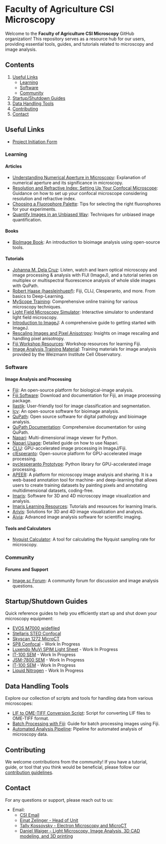 # Faculty of Agriculture CSI Microscopy

Welcome to the **Faculty of Agriculture CSI Microscopy** GitHub organization! This repository serves as a resource hub for our users, providing essential tools, guides, and tutorials related to microscopy and image analysis.

## Contents

1. [Useful Links](#useful-links)
    - [Learning](#learning)
    - [Software](#software)
    - [Community](#community)
2. [Startup/Shutdown Guides](#startupshutdown-guides)
3. [Data Handling Tools](#data-handling-tools)
4. [Contributing](#contributing)
5. [Contact](#contact)

## Useful Links
- [Project Initiation Form](https://forms.gle/igPJLiemJrT7ZCL56)
### Learning

#### Articles
- [Understanding Numerical Aperture in Microscopy](https://bitesizebio.com/13450/that-other-number-the-meaning-of-numerical-aperture-in-microscopy/): Explanation of numerical aperture and its significance in microscopy.
- [Resolution and Refractive Index: Setting Up Your Confocal Microscope](https://bitesizebio.com/22851/resolution-and-refractive-index-set-up-your-confocal-wisely/): Guidance on how to set up your confocal microscope considering resolution and refractive index.
- [Choosing a Fluorophore Palette](https://bitesizebio.com/30265/choosing-fluorophore-palette/): Tips for selecting the right fluorophores for your experiments.
- [Quantify Images in an Unbiased Way](https://bitesizebio.com/30308/quantify-images-unbiased-way/): Techniques for unbiased image quantification.

#### Books
- [BioImage Book](https://bioimagebook.github.io/README.html): An introduction to bioimage analysis using open-source tools.

#### Tutorials
- [Johanna M. Dela Cruz](https://www.youtube.com/@johanna.m.dela-cruz/playlists): Listen, watch and learn optical microscopy and image processing & analysis with FIJI (ImageJ), and a tutorial series on multiplex or multispectral fluorescence analysis of whole slide images with QuPath.
- [Robert Haase (haesleinhuepf)](https://www.youtube.com/@haesleinhuepf/playlists): Fiji, CLIJ, Clesperanto, and more. From basics to Deep-Learning.
- [MyScope Training](https://myscope.training/): Comprehensive online training for various microscopy techniques.
- [Light Field Microscopy Simulator](https://myscope.training/LFM_simulator.html): Interactive simulator to understand light field microscopy.
- [Introduction to ImageJ](https://petebankhead.gitbooks.io/imagej-intro/content/): A comprehensive guide to getting started with ImageJ.
- [Rescaling Images and Pixel Anisotropy](https://focalplane.biologists.com/2023/03/02/rescaling-images-and-pixel-anisotropy/): Insights on image rescaling and handling pixel anisotropy.
- [Fiji Workshop Resources](https://microscopy.unimelb.edu.au/om/capabilities/fiji-workshop-resources): Workshop resources for learning Fiji.
- [Image Analysis Training Material](https://cellobservatory.atlassian.net/wiki/spaces/BIMGP/pages/2427645/Image+Analysis+Training+Material): Training materials for image analysis provided by the Weizmann Institute Cell Observatory.


### Software

#### Image Analysis and Processing
- [Fiji](https://fiji.sc/): An open-source platform for biological-image analysis.
- [Fiji Software](https://imagej.net/software/fiji/): Download and documentation for Fiji, an image processing package.
- [Ilastik](https://www.ilastik.org/): User-friendly tool for image classification and segmentation.
- [Icy](https://icy.bioimageanalysis.org/): An open-source software for bioimage analysis.
- [QuPath](https://qupath.github.io/): Open source software for digital pathology and bioimage analysis.
- [QuPath Documentation](https://qupath.readthedocs.io/en/stable/): Comprehensive documentation for using QuPath.
- [Napari](https://napari.org/stable/): Multi-dimensional image viewer for Python.
- [Napari Usage](https://napari.org/stable/usage.html): Detailed guide on how to use Napari.
- [CLIJ](https://clij.github.io/): GPU-accelerated image processing in ImageJ/Fiji.
- [clEsperanto](https://clesperanto.github.io/): Open-source platform for GPU-accelerated image processing.
- [pyclesperanto Prototype](https://github.com/clEsperanto/pyclesperanto_prototype/): Python library for GPU-accelerated image processing.
- [APEER](https://www.apeer.com/home/): A platform for microscopy image analysis and sharing. It is a web-based annotation tool for machine- and deep-learning that allows users to create training datasets by painting pixels and annotating multidimensional datasets, coding-free.
- [Imaris](https://imaris.oxinst.com/): Software for 3D and 4D microscopy image visualization and analysis.
- [Imaris Learning Resources](https://imaris.oxinst.com/learning/?businesses=bitplane&categories=24): Tutorials and resources for learning Imaris.
- [Arivis](https://www.arivis.com/): Solutions for 3D and 4D image visualization and analysis.
- [Aivia](https://www.aivia-software.com/news): Advanced image analysis software for scientific imaging.


#### Tools and Calculators
- [Nyquist Calculator](https://svi.nl/Nyquist-Calculator): A tool for calculating the Nyquist sampling rate for microscopy.

### Community

#### Forums and Support
- [Image.sc Forum](https://forum.image.sc/): A community forum for discussion and image analysis questions.



## Startup/Shutdown Guides
Quick reference guides to help you efficiently start up and shut down your microscopy equipment:

- [EVOS M7000 widefiled](https://github.com/Faculty-of-Agriculture-CSI-Microscopy/EVOS-M7000-widefiled)
- [Stellaris STED Confocal](https://github.com/Faculty-of-Agriculture-CSI-Microscopy/Stellaris-STED-Confocal)
- [Skyscan 1272 MicroCT](https://github.com/Faculty-of-Agriculture-CSI-Microscopy/Skyscan-1272-MicroCT)
- [SP8 Confocal](https://example.com/laser-safety) - Work In Progress
- [Luxendo MuVi SPIM Light Sheet](https://example.com/laser-safety) - Work In Progress
- [IT-100 SEM](https://example.com/laser-safety) - Work In Progress
- [JSM-7800 SEM](https://example.com/laser-safety) - Work In Progress
- [IT-100 SEM](https://example.com/laser-safety) - Work In Progress
- [Liquid Nitrogen](https://example.com/laser-safety) - Work In Progress

## Data Handling Tools

Explore our collection of scripts and tools for handling data from various microscopes:

- [LIF to OME-TIFF Conversion Script](https://example.com/lif-to-ome-tiff): Script for converting LIF files to OME-TIFF format.
- [Batch Processing with Fiji](https://example.com/batch-processing-fiji): Guide for batch processing images using Fiji.
- [Automated Analysis Pipeline](https://example.com/automated-pipeline): Pipeline for automated analysis of microscopy data.

## Contributing

We welcome contributions from the community! If you have a tutorial, guide, or tool that you think would be beneficial, please follow our [contribution guidelines](https://example.com/contributing).

## Contact

For any questions or support, please reach out to us:

- Email:
  - [CSI Email](mailto:core.csi@mail.huji.ac.il)
  - [Einat Zelinger - Head of Unit](mailto:einat.zelinger@mail.huji.ac.il)
  - [Tally Kossovsky - Electron Microscopy and MicroCT](mailto:tally.kossovsky@mail.huji.ac.il)
  - [Daniel Waiger - Light Microscopy, Image Analysis, 3D CAD modeling, and 3D printing](mailto:danielw@savion.huji.ac.il)


